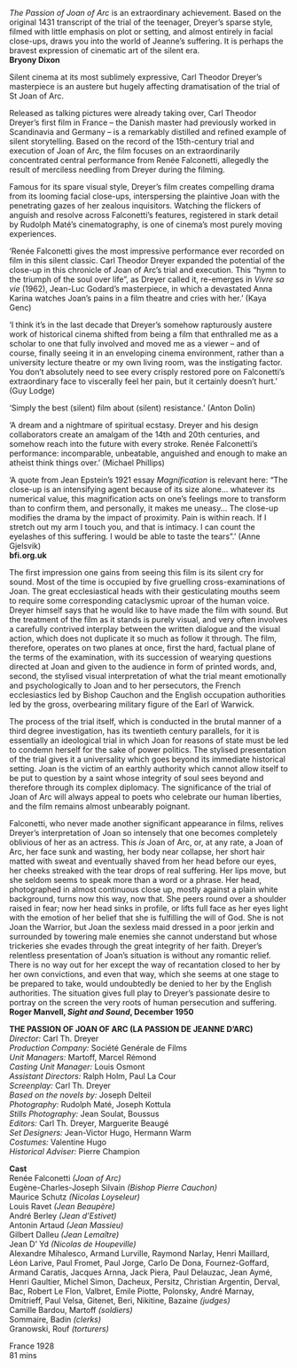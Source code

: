 


_The Passion of Joan of Arc_ is an extraordinary achievement. Based on the original 1431 transcript of the trial of the teenager, Dreyer’s sparse style, filmed with little emphasis on plot or setting, and almost entirely in facial close-ups, draws you into the world of Jeanne’s suffering. It is perhaps the bravest expression of cinematic art of the silent era.  
**Bryony Dixon**  

Silent cinema at its most sublimely expressive, Carl Theodor Dreyer’s masterpiece is an austere but hugely affecting dramatisation of the trial of  
St Joan of Arc.

Released as talking pictures were already taking over, Carl Theodor Dreyer’s first film in France – the Danish master had previously worked in Scandinavia and Germany – is a remarkably distilled and refined example of silent storytelling. Based on the record of the 15th-century trial and execution of Joan of Arc, the film focuses on an extraordinarily concentrated central performance from Renée Falconetti, allegedly the result of merciless needling from Dreyer during the filming.

Famous for its spare visual style, Dreyer’s film creates compelling drama from its looming facial close-ups, interspersing the plaintive Joan with the penetrating gazes of her zealous inquisitors. Watching the flickers of anguish and resolve across Falconetti’s features, registered in stark detail by Rudolph Maté’s cinematography, is one of cinema’s most purely moving experiences.

‘Renée Falconetti gives the most impressive performance ever recorded on film in this silent classic. Carl Theodor Dreyer expanded the potential of the close-up in this chronicle of Joan of Arc’s trial and execution. This “hymn to the triumph of the soul over life”, as Dreyer called it, re-emerges in _Vivre sa vie_ (1962), Jean-Luc Godard’s masterpiece, in which a devastated Anna Karina watches Joan’s pains in a film theatre and cries with her.’ (Kaya Genc)

‘I think it’s in the last decade that Dreyer’s somehow rapturously austere work of historical cinema shifted from being a film that enthralled me as a scholar to one that fully involved and moved me as a viewer – and of course, finally seeing it in an enveloping cinema environment, rather than a university lecture theatre or my own living room, was the instigating factor. You don’t absolutely need to see every crisply restored pore on Falconetti’s extraordinary face to viscerally feel her pain, but it certainly doesn’t hurt.’ (Guy Lodge)

‘Simply the best (silent) film about (silent) resistance.’ (Anton Dolin)

‘A dream and a nightmare of spiritual ecstasy. Dreyer and his design collaborators create an amalgam of the 14th and 20th centuries, and somehow reach into the future with every stroke. Renée Falconetti’s performance: incomparable, unbeatable, anguished and enough to make an atheist think things over.’ (Michael Phillips)

‘A quote from Jean Epstein’s 1921 essay _Magnification_ is relevant here: “The close-up is an intensifying agent because of its size alone... whatever its numerical value, this magnification acts on one’s feelings more to transform than to confirm them, and personally, it makes me uneasy... The close-up modifies the drama by the impact of proximity. Pain is within reach. If I stretch out my arm I touch you, and that is intimacy. I can count the eyelashes of this suffering. I would be able to taste the tears”.’ (Anne Gjelsvik)  
**bfi.org.uk**

The first impression one gains from seeing this film is its silent cry for sound. Most of the time is occupied by five gruelling cross-examinations of Joan. The great ecclesiastical heads with their gesticulating mouths seem to require some corresponding cataclysmic uproar of the human voice. Dreyer himself says that he would like to have made the film with sound. But the treatment of the film as it stands is purely visual, and very often involves a carefully contrived interplay between the written dialogue and the visual action, which does not duplicate it so much as follow it through. The film, therefore, operates on two planes at once, first the hard, factual plane of the terms of the examination, with its succession of wearying questions directed at Joan and given to the audience in form of printed words, and, second, the stylised visual interpretation of what the trial meant emotionally and psychologically to Joan and to her persecutors, the French ecclesiastics led by Bishop Cauchon and the English occupation authorities led by the gross, overbearing military figure of the Earl of Warwick.

The process of the trial itself, which is conducted in the brutal manner of a third degree investigation, has its twentieth century parallels, for it is essentially an ideological trial in which Joan for reasons of state must be led to condemn herself for the sake of power politics. The stylised presentation of the trial gives it a universality which goes beyond its immediate historical setting. Joan is the victim of an earthly authority which cannot allow itself to be put to question by a saint whose integrity of soul sees beyond and therefore through its complex diplomacy. The significance of the trial of Joan of Arc will always appeal to poets who celebrate our human liberties, and the film remains almost unbearably poignant.

Falconetti, who never made another significant appearance in films, relives Dreyer’s interpretation of Joan so intensely that one becomes completely oblivious of her as an actress. This _is_ Joan of Arc, or, at any rate, a Joan of Arc, her face sunk and wasting, her body near collapse, her short hair matted with sweat and eventually shaved from her head before our eyes, her cheeks streaked with the tear drops of real suffering. Her lips move, but she seldom seems to speak more than a word or a phrase. Her head, photographed in almost continuous close up, mostly against a plain white background, turns now this way, now that. She peers round over a shoulder raised in fear; now her head sinks in profile, or lifts full face as her eyes light with the emotion of her belief that she is fulfilling the will of God. She is not Joan the Warrior, but Joan the sexless maid dressed in a poor jerkin and surrounded by towering male enemies she cannot understand but whose trickeries she evades through the great integrity of her faith. Dreyer’s relentless presentation of Joan’s situation is without any romantic relief. There is no way out for her except the way of recantation closed to her by her own convictions, and even that way, which she seems at one stage to be prepared to take, would undoubtedly be denied to her by the English authorities. The situation gives full play to Dreyer’s passionate desire to portray on the screen the very roots of human persecution and suffering.  
**Roger Manvell, _Sight and Sound_, December 1950**  

**THE PASSION OF JOAN OF ARC (LA PASSION DE JEANNE D’ARC)**  
_Director:_ Carl Th. Dreyer  
_Production Company:_ Société Genérale de Films  
_Unit Managers:_ Martoff, Marcel Rémond  
_Casting Unit Manager:_ Louis Osmont  
_Assistant Directors:_ Ralph Holm, Paul La Cour  
_Screenplay:_ Carl Th. Dreyer  
_Based on the novels by:_ Joseph Delteil  
_Photography:_ Rudolph Maté, Joseph Kottula  
_Stills Photography:_ Jean Soulat, Boussus  
_Editors:_ Carl Th. Dreyer, Marguerite Beaugé  
_Set Designers:_ Jean-Victor Hugo, Hermann Warm  
_Costumes:_ Valentine Hugo  
_Historical Adviser:_ Pierre Champion  

**Cast**  
Renée Falconetti _(Joan of Arc)_  
Eugène-Charles-Joseph Silvain _(Bishop Pierre Cauchon)_  
Maurice Schutz _(Nicolas Loyseleur)_  
Louis Ravet _(Jean Beaupère)_  
André Berley _(Jean d’Estivet)_  
Antonin Artaud _(Jean Massieu)_  
Gilbert Dalleu _(Jean Lemaître)_  
Jean D’ Yd _(Nicolas de Houpeville)_  
Alexandre Mihalesco, Armand Lurville, Raymond Narlay, Henri Maillard, Léon Larive, Paul Fromet, Paul Jorge, Carlo De Dona, Fournez-Goffard, Armand Caratis, Jacques Arnna, Jack Piera, Paul Delauzac, Jean Aymé, Henri Gaultier, Michel Simon, Dacheux, Persitz, Christian Argentin, Derval, Bac, Robert Le Flon, Valbret, Emile Piotte, Polonsky, André Marnay, Dmitrieff, Paul Velsa, Gitenet, Beri, Nikitine, Bazaine _(judges)_  
Camille Bardou, Martoff _(soldiers)_  
Sommaire, Badin _(clerks)_  
Granowski, Rouf _(torturers)_  

France 1928  
81 mins  
<!--stackedit_data:
eyJoaXN0b3J5IjpbLTQxMDg1NjE3Nl19
-->